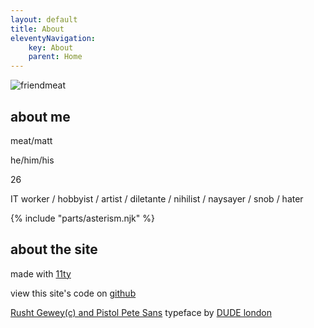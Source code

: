```yaml
---
layout: default
title: About
eleventyNavigation:
    key: About
    parent: Home
---
```


![friendmeat](https://i.postimg.cc/g27c2pjL/friendmeat.jpg)

## about me

meat/matt

he/him/his

26 

IT worker / hobbyist / artist / diletante / nihilist / naysayer / snob / hater 

{% include "parts/asterism.njk" %}

## about the site

made with [11ty](https://11ty.org)

view this site's code on [github](https://github.com/friendmeat/friendmeat.org)

<a class="font-revenge" href="https://revengefont.com/" target="_blank">Rusht Gewey(c) and Pistol Pete Sans</a> typeface by [DUDE london](https://dude.it/london/)